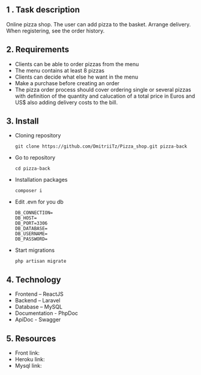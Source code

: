## 1 . Task description 
Online pizza shop. The user can add pizza to the basket. Arrange delivery. When registering, see the order history.
## 2. Requirements 
- Clients can be able to order pizzas from the menu 
- The menu contains at least 8 pizzas 
- Clients can decide what else he want in the menu 
- Make a purchase before creating an order
- The pizza order process should cover ordering single or several pizzas with definition of the quantity and calucation of a total price in Euros and US$ also adding delivery costs to the bill. 

## 3. Install 
- Cloning repository

    `git clone https://github.com/DmitriiTz/Pizza_shop.git pizza-back`
-  Go to repository
    
    `cd pizza-back`
- Installation packages

    `composer i`
- Edit .evn for you db

    ```
    DB_CONNECTION=
    DB_HOST=
    DB_PORT=3306
    DB_DATABASE=
    DB_USERNAME=
    DB_PASSWORD=
    ```
- Start migrations

    `php artisan migrate`
## 4. Technology 
- Frontend – ReactJS 
- Backend – Laravel 
- Database – MySQL
- Documentation - PhpDoc
- ApiDoc - Swagger
## 5. Resources
- Front link:  
- Heroku link: 
- Mysql link: 
 